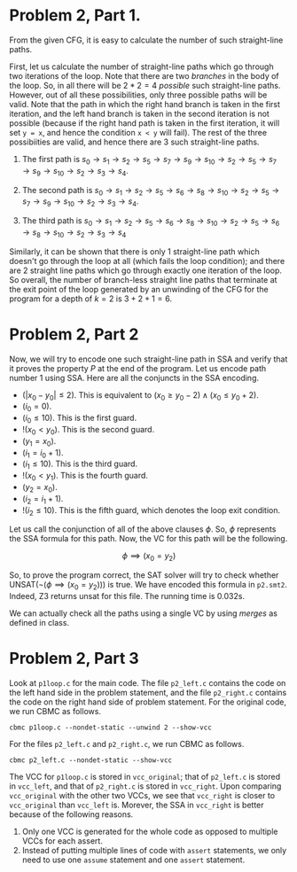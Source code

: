 # Problem 2, Part 1. 

From the given CFG, it is easy to calculate the number of such straight-line paths.

First, let us calculate the number of straight-line paths which go through two iterations of the loop. Note that there are two *branches* in the body of the loop. So, in all there will be $2*2 = 4$ *possible* such straight-line paths. However, out of all these possibilities, only three possible paths will be valid. Note that the path in which the right hand branch is taken in the first iteration, and the left hand branch is taken in the second iteration is not possible (because if the right hand path is taken in the first iteration, it will set `y = x`, and hence the condition `x < y` will fail). The rest of the three possibiities are valid, and hence there are $3$ such straight-line paths.  

1. The first path is $s_0\to s_1\to s_2\to s_5\to s_7\to s_9\to s_{10}\to s_2 \to s_5\to s_7\to s_9\to s_{10}\to s_2\to s_3\to s_4$.

2. The second path is $s_0\to s_1\to s_2\to s_5\to s_6\to s_8\to s_{10}\to s_2 \to s_5\to s_7\to s_9\to s_{10}\to s_2\to s_3\to s_4$.

3. The third path is $s_0\to s_1\to s_2\to s_5\to s_6\to s_8\to s_{10}\to s_2 \to s_5\to s_6\to s_8\to s_{10}\to s_2\to s_3\to s_4$

Similarly, it can be shown that there is only $1$ straight-line path which doesn't go through the loop at all (which fails the loop condition); and there are $2$ straight line paths which go through exactly one iteration of the loop. So overall, the number of branch-less straight line paths that terminate at the exit point of the loop generated by 
an unwinding of the CFG for the program for a depth of $k = 2$ is $3 + 2 + 1 = 6$.

# Problem 2, Part 2

Now, we will try to encode one such straight-line path in SSA and verify that it proves the property $P$ at the end of the program. Let us encode path number 1 using SSA. Here are all the conjuncts in the SSA encoding.

- $(|x_0 - y_0| \le 2)$. This is equivalent to $(x_0\ge y_0 - 2) \land (x_0\le y_0 + 2)$.
- $(i_0 = 0)$.
- $(i_0\le 10)$. This is the first guard. 
- $!(x_0 < y_0)$. This is the second guard. 
- $(y_1 = x_0)$.
- $(i_1 = i_0 + 1)$.
- $(i_1 \le 10)$. This is the third guard. 
- $!(x_0 < y_1)$. This is the fourth guard. 
- $(y_2 = x_0)$.
- $(i_2 = i_1 + 1)$.
- $!(i_2 \le 10)$. This is the fifth guard, which denotes the loop exit condition.

Let us call the conjunction of all of the above clauses $\phi$. So, $\phi$ represents the SSA formula for this path. Now, the VC for this path will be the following.

$$\phi\implies (x_0 = y_2)$$

So, to prove the program correct, the SAT solver will try to check whether $\text{UNSAT}(\neg(\phi\implies (x_0 = y_2)))$ is true. We have encoded this formula in `p2.smt2`. Indeed, Z3 returns unsat for this file. The running time is 0.032s. 

We can actually check all the paths using a single VC by using *merges* as defined in class.

# Problem 2, Part 3

Look at `p1loop.c` for the main code. The file `p2_left.c` contains the code on the left hand side in the problem statement, and the file `p2_right.c` contains the code on the right hand side of problem statement. For the original code, we run CBMC as follows. 

    cbmc p1loop.c --nondet-static --unwind 2 --show-vcc

For the files `p2_left.c` and `p2_right.c`, we run CBMC as follows. 

    cbmc p2_left.c --nondet-static --show-vcc

The VCC for `p1loop.c` is stored in `vcc_original`; that of `p2_left.c` is stored in `vcc_left`, and that of `p2_right.c` is stored in `vcc_right`. Upon comparing `vcc_original` with the other two VCCs, we see that `vcc_right` is closer to `vcc_original` than `vcc_left` is. Morever, the SSA in `vcc_right` is better because of the following reasons. 

1. Only one VCC is generated for the whole code as opposed to multiple VCCs for each assert.
2. Instead of putting multiple lines of code with `assert` statements, we only need to use one `assume` statement and one `assert` statement. 

